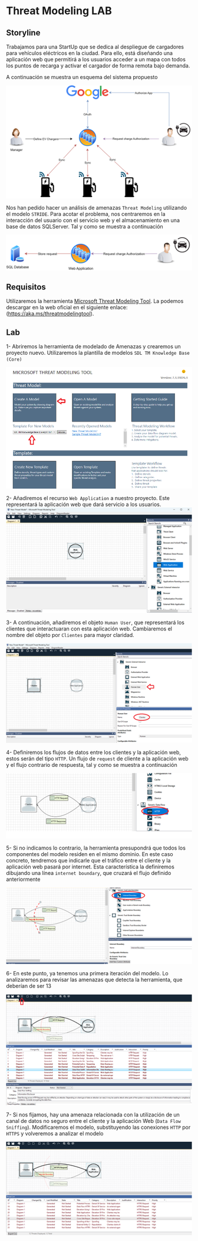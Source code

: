 # Threat Modeling LAB

## Storyline

Trabajamos para una StartUp que se dedica al despliegue de cargadores para vehículos eléctricos en la ciudad. Para ello, está diseñando una aplicación web que permitirá a los usuarios acceder a un mapa con todos los puntos de recarga y activar el cargador de forma remota bajo demanda. 

A continuación se muestra un esquema del sistema propuesto

![](./figures/base_schema.png)

Nos han pedido hacer un análisis de amenazas `Threat Modeling` utilizando el modelo `STRIDE`. Para acotar el problema, nos centraremos en la interacción del usuario con el servicio web y el almacenamiento en una base de datos SQLServer. Tal y como se muestra a continuación

![](./figures/focus_schema.png)

## Requisitos

Utilizaremos la herramienta [Microsoft Threat Modeling Tool](https://learn.microsoft.com/en-us/azure/security/develop/threat-modeling-tool). La podemos descargar en la web oficial en el siguiente enlace: (https://aka.ms/threatmodelingtool).


## Lab

1- Abriremos la herramienta de modelado de Amenazas y crearemos un proyecto nuevo. Utilizaremos la plantilla de modelos `SDL TM Knowledge Base (Core)`

![](./figures/create_project.png)


2- Añadiremos el recurso `Web Application` a nuestro proyecto. Este representará la aplicación web que dará servicio a los usuarios.
![](./figures/web_application.png)

3- A continuación, añadiremos el objeto `Human User`, que representará los clientes que interactuaran con esta aplicación web. Cambiaremos el nombre del objeto por `Clientes` para mayor claridad.

![](./figures/clientes.png)

4- Definiremos los flujos de datos entre los clientes y la aplicación web, estos serán del tipo `HTTP`. Un flujo de `request` de cliente a la aplicación web y el flujo contrario de respuesta, tal y como se muestra a continuación

![](./figures/client_data_flow.png)

5- Si no indicamos lo contrario, la herramienta presupondrá que todos los componentes del modelo residen en el mismo dominio. En este caso concreto, tendremos que indicarle que el tráfico entre el cliente y la aplicación web pasará por internet. Esta característica la definiremos dibujando una línea `internet boundary`, que cruzará el flujo definido anteriormente

![](./figures/internet_boundary.png)

6- En este punto, ya tenemos una primera iteración del modelo. Lo analizaremos para revisar las amenazas que detecta la herramienta, que deberían de ser 13

![](./figures/client_threats.png)

7- Si nos fijamos, hay una amenaza relacionada con la utilización de un canal de datos no seguro entre el cliente y la aplicación Web (`Data Flow Sniffing`). Modificaremos el modelo, substituyendo las conexiones `HTTP` por `HTTPS` y volveremos a analizar el modelo

![](./figures/fix_http.png)

